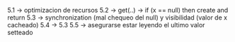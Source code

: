 5.1 -> optimizacion de recursos
5.2 -> get(..) -> if (x == null) then create and return
5.3 -> synchronization (mal chequeo del null) y visibilidad (valor de x cacheado)
5.4 -> 5.3
5.5 -> asegurarse estar leyendo el ultimo valor setteado